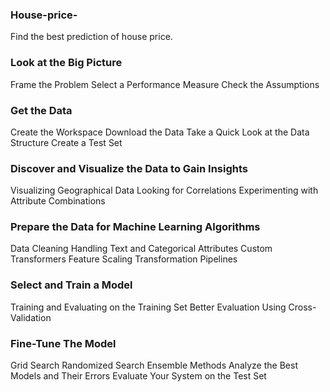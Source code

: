 ### House-price-
Find the best prediction of house price.
### Look at the Big Picture
Frame the Problem
Select a Performance Measure
Check the Assumptions
### Get the Data
Create the Workspace
Download the Data
Take a Quick Look at the Data Structure
Create a Test Set
### Discover and Visualize the Data to Gain Insights
Visualizing Geographical Data
Looking for Correlations
Experimenting with Attribute Combinations
### Prepare the Data for Machine Learning Algorithms
Data Cleaning
Handling Text and Categorical Attributes
Custom Transformers
Feature Scaling
Transformation Pipelines
### Select and Train a Model
Training and Evaluating on the Training Set
Better Evaluation Using Cross-Validation
### Fine-Tune The Model
Grid Search
Randomized Search
Ensemble Methods
Analyze the Best Models and Their Errors
Evaluate Your System on the Test Set
